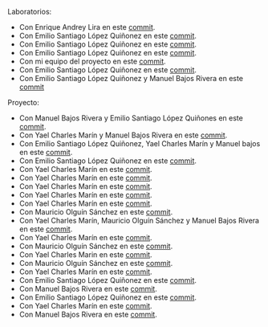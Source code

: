 Laboratorios:

 - Con Enrique Andrey Lira en este [commit](https://github.com/Andreylira08/laboratorios/commit/fd996531620ea3da9e1ed805cb342c8ac2775090).
 - Con Emilio Santiago López Quiñonez en este [commit](https://github.com/EdCanCe/This-is-not-a-repo...again/commit/d9347787c15f7913f8a301cf2d317e8bf974a203).
 - Con Emilio Santiago López Quiñonez en este [commit](https://github.com/EdCanCe/This-is-not-a-repo...again/commit/7d491591becb51f393aaedad998e3adc05c62171).
 - Con Emilio Santiago López Quiñonez en este [commit](https://github.com/EdCanCe/WorkCells/commit/a7b8a15e70176357f7c517814b51026e73fb183b).
 - Con mi equipo del proyecto en este [commit](https://github.com/EdCanCe/WorkCells/commit/d5c384e890820c368285c5dbadc375fd34087777).
 - Con Emilio Santiago López Quiñonez en este [commit](https://github.com/EdCanCe/This-is-not-a-repo...again/commit/4a9f7d32f645be385263986363079049aeef48b8).
 - Con Emilio Santiago López Quiñonez y Manuel Bajos Rivera en este [commit](https://github.com/Manu090704/not_a_repo/commit/b784989962cfd16aadacd2318bad8e8b7100aa6e)

Proyecto:

 - Con Manuel Bajos Rivera y Emilio Santiago López Quiñones en este [commit](https://github.com/EdCanCe/WorkCells/commit/cc2463c7b3e4bd764253f4dc0361b6e7dec52bd5).
 - Con Yael Charles Marín y Manuel Bajos Rivera en este [commit](https://github.com/EdCanCe/WorkCells/commit/0a10dc3c5addec4ef7eaf833b9b6b648d15a4d0a).
 - Con Emilio Santiago López Quiñonez, Yael Charles Marín y Manuel bajos en este [commit](https://github.com/EdCanCe/WorkCells/commit/e397988e386b8f12283e24babf52b385a46bd24a).
 - Con Emilio Santiago López Quiñonez en este [commit](https://github.com/EdCanCe/WorkCells/commit/96785bcbed9cc9b62424d294bdc1021a14c7e380).
 - Con Yael Charles Marín en este [commit](https://github.com/EdCanCe/WorkCells/commit/c9ef8dd2a15cce2860cb8088d6825bcf19b0fb3a).
 - Con Yael Charles Marín en este [commit](https://github.com/EdCanCe/WorkCells/commit/b7027988d44d61c6b9efba303c0145750293c5ae).
 - Con Yael Charles Marín en este [commit](https://github.com/EdCanCe/WorkCells/commit/8dac5ccb077a5948d5336a593b5c0d5f572ecf30).
 - Con Yael Charles Marín en este [commit](https://github.com/EdCanCe/WorkCells/commit/5a445a82e70b0adb2d804f8c5eed9b5a61d8acfb).
 - Con Yael Charles Marín en este [commit](https://github.com/EdCanCe/WorkCells/commit/6e95cfe3434a81687ad39dd1c13ae414f6926daa).
 - Con Mauricio Olguín Sánchez en este [commit](https://github.com/EdCanCe/WorkCells/commit/85a23cc274171c21cbdda7a07aca1fc1b91eeb5c).
 - Con Yael Charles Marín, Mauricio Olguín Sánchez y Manuel Bajos Rivera en este [commit](https://github.com/EdCanCe/WorkCells/commit/d5c384e890820c368285c5dbadc375fd34087777).
 - Con Yael Charles Marín en este [commit](https://github.com/EdCanCe/WorkCells/commit/6700c093caa447c200ac6090abb4533dfd50fa8e).
 - Con Mauricio Olguín Sánchez en este [commit](https://github.com/EdCanCe/WorkCells/commit/1fd21f61e175f0975758f788a8a54cf3a63993fa).
 - Con Yael Charles Marin en este [commit](https://github.com/EdCanCe/WorkCells/commit/b2f1c32da919f59e335813a238453ba5c329db1c).
 - Con Mauricio Olguín Sánchez en este [commit](https://github.com/EdCanCe/WorkCells/commit/8d04859e6827f48b49eca3b85ae94a987c9452a2).
 - Con Yael Charles Marín en este [commit](https://github.com/EdCanCe/WorkCells/commit/35e65bf2041e1256eb1450df30a89fcabf10ed3b).
 - Con Emilio Santiago López Quiñonez en este [commit](https://github.com/EdCanCe/WorkCells/commit/a908bdd6871a107f381e15880cf6f385f5919397).
 - Con Manuel Bajos Rivera en este [commit](https://github.com/EdCanCe/WorkCells/commit/23599d3401565b4400f3b951c352ef2adb683322).
 - Con Emilio Santiago López Quiñonez en este [commit](https://github.com/EdCanCe/WorkCells/commit/162ab16ef7c85697b65c4c46ff62fe0295387e99).
 - Con Yael Charles Marín en este [commit](https://github.com/EdCanCe/WorkCells/commit/d104702297340081c3dabbf2fa70783654dbd43d).
 - Con Manuel Bajos Rivera en este [commit](https://github.com/EdCanCe/WorkCells/commit/080f1afe638b62666693c622afce57dc4efb6ff4).